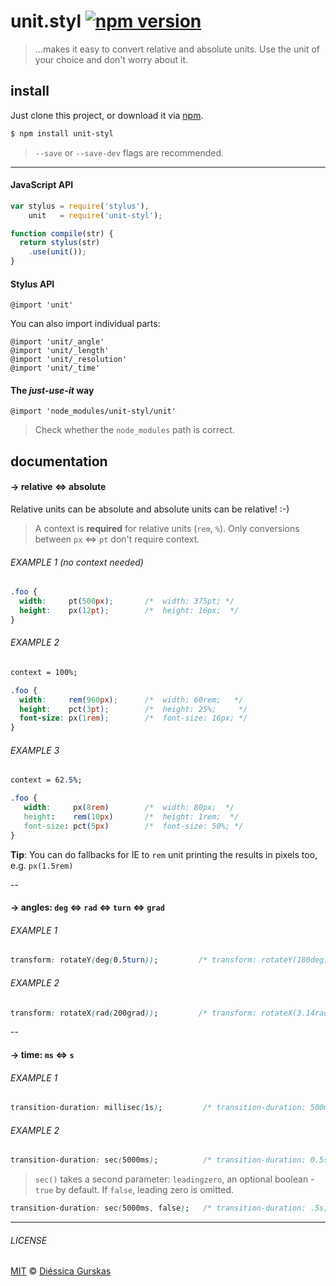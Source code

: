 # unit.styl [![npm version](https://badge.fury.io/js/unit-styl.svg)](http://badge.fury.io/js/unit-styl)
> ...makes it easy to convert relative and absolute units. Use the unit of your choice and don't worry about it.


## install

Just clone this project, or download it via [npm](http://npmjs.com).

```sh
$ npm install unit-styl
```
> `--save` or `--save-dev` flags are recommended.

---

#### JavaScript API
```javascript
var stylus = require('stylus'),
    unit   = require('unit-styl');

function compile(str) {
  return stylus(str)
    .use(unit());
}
```

#### Stylus API
```stylus
@import 'unit'
```

You can also import individual parts:
```stylus
@import 'unit/_angle'
@import 'unit/_length'
@import 'unit/_resolution'
@import 'unit/_time'
```

#### The *just-use-it* way
```stylus
@import 'node_modules/unit-styl/unit'
```
> Check whether the `node_modules` path is correct.

## documentation
#### → relative ⇔ absolute
Relative units can be absolute and absolute units can be relative! :-)

> A context is **required**  for relative units (`rem`, `%`). Only conversions between `px` ⇔ `pt` don't require context.

###### EXAMPLE 1 (no context needed)
```css
.foo {
  width:     pt(500px);       /*  width: 375pt; */
  height:    px(12pt);        /*  height: 16px;  */
}  
```

###### EXAMPLE 2
```css
context = 100%;

.foo {
  width:     rem(960px);      /*  width: 60rem;   */
  height:    pct(3pt);        /*  height: 25%;     */
  font-size: px(1rem);        /*  font-size: 16px; */
}  
```

###### EXAMPLE 3

```css
context = 62.5%;

.foo {
   width:     px(8rem)        /*  width: 80px;  */
   height:    rem(10px)       /*  height: 1rem;  */
   font-size: pct(5px)        /*  font-size: 50%; */
}
```
**Tip**: You can do fallbacks for IE to `rem` unit printing the results in pixels too, e.g. `px(1.5rem)`

--

#### → angles: `deg` ⇔ `rad` ⇔ `turn` ⇔ `grad`

###### EXAMPLE 1
```css
transform: rotateY(deg(0.5turn));         /* transform: rotateY(180deg) */
```

###### EXAMPLE 2
```css
transform: rotateX(rad(200grad));         /* transform: rotateX(3.14rad); */
```

--

#### → time: `ms` ⇔ `s`

###### EXAMPLE 1
```css
transition-duration: millisec(1s);         /* transition-duration: 500ms */
```

###### EXAMPLE 2
```css
transition-duration: sec(5000ms);          /* transition-duration: 0.5s; */
```
> `sec()` takes a second parameter: `leadingzero`, an optional boolean - `true` by default. If `false`, leading zero is omitted.

```css
transition-duration: sec(5000ms, false);   /* transition-duration: .5s; */
```

---

###### LICENSE

[MIT](http://diessica.mit-license.org/) © [Diéssica Gurskas](http://diessi.ca)
